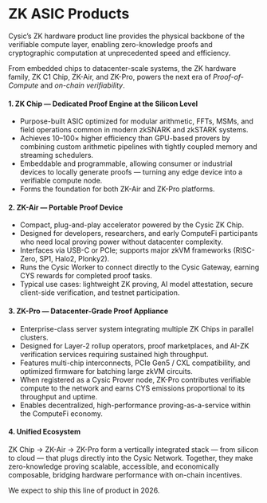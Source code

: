 # ZK ASIC Products

Cysic’s ZK hardware product line provides the physical backbone of the verifiable compute layer, enabling zero-knowledge proofs and cryptographic computation at unprecedented speed and efficiency.

From embedded chips to datacenter-scale systems, the ZK hardware family, ZK C1 Chip, ZK-Air, and ZK-Pro, powers the next era of _Proof-of-Compute_ and _on-chain verifiability_.

#### 1. ZK Chip — Dedicated Proof Engine at the Silicon Level

* Purpose-built ASIC optimized for modular arithmetic, FFTs, MSMs, and field operations common in modern zkSNARK and zkSTARK systems.
* Achieves 10–100× higher efficiency than GPU-based provers by combining custom arithmetic pipelines with tightly coupled memory and streaming schedulers.
* Embeddable and programmable, allowing consumer or industrial devices to locally generate proofs — turning any edge device into a verifiable compute node.
* Forms the foundation for both ZK-Air and ZK-Pro platforms.

#### 2. ZK-Air — Portable Proof Device

* Compact, plug-and-play accelerator powered by the Cysic ZK Chip.
* Designed for developers, researchers, and early ComputeFi participants who need local proving power without datacenter complexity.
* Interfaces via USB-C or PCIe; supports major zkVM frameworks (RISC-Zero, SP1, Halo2, Plonky2).
* Runs the Cysic Worker to connect directly to the Cysic Gateway, earning CYS rewards for completed proof tasks.
* Typical use cases: lightweight ZK proving, AI model attestation, secure client-side verification, and testnet participation.

#### 3. ZK-Pro — Datacenter-Grade Proof Appliance

* Enterprise-class server system integrating multiple ZK Chips in parallel clusters.
* Designed for Layer-2 rollup operators, proof marketplaces, and AI-ZK verification services requiring sustained high throughput.
* Features multi-chip interconnects, PCIe Gen5 / CXL compatibility, and optimized firmware for batching large zkVM circuits.
* When registered as a Cysic Prover node, ZK-Pro contributes verifiable compute to the network and earns CYS emissions proportional to its throughput and uptime.
* Enables decentralized, high-performance proving-as-a-service within the ComputeFi economy.

#### 4. Unified Ecosystem

ZK Chip → ZK-Air → ZK-Pro form a vertically integrated stack — from silicon to cloud — that plugs directly into the Cysic Network. Together, they make zero-knowledge proving scalable, accessible, and economically composable, bridging hardware performance with on-chain incentives.



We expect to ship this line of product in 2026.
